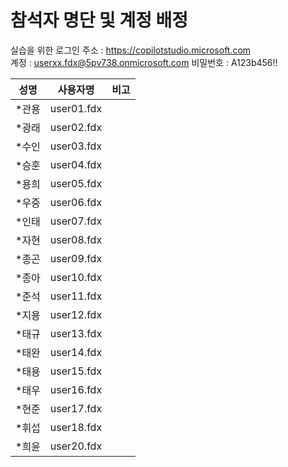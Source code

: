 # 참석자 명단 및 계정 배정

실습을 위한 로그인 주소 : https://copilotstudio.microsoft.com </br>
계정 : userxx.fdx@5pv738.onmicrosoft.com 
비밀번호 : A123b456!!

|성명|사용자명|비고|
|---|---|---|
|*관용	|user01.fdx||
|*광래	|user02.fdx||
|*수인	|user03.fdx||
|*승훈	|user04.fdx||
|*용희	|user05.fdx||
|*우중	|user06.fdx||
|*인태	|user07.fdx||
|*자현	|user08.fdx||
|*종곤	|user09.fdx||
|*종아	|user10.fdx||
|*준석	|user11.fdx||
|*지용	|user12.fdx||
|*태규	|user13.fdx||
|*태완	|user14.fdx||
|*태용	|user15.fdx||
|*태우	|user16.fdx||
|*현준	|user17.fdx||
|*휘섭	|user18.fdx||
|*희윤	|user20.fdx||



